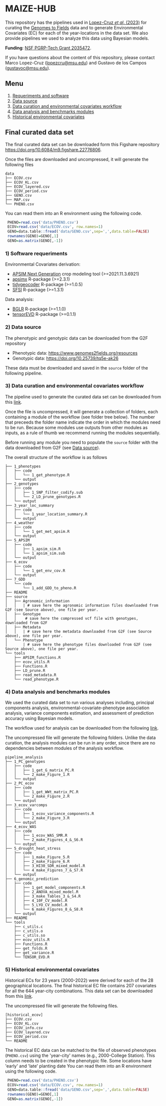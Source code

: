 # MAIZE-HUB

This repository has the pipelines used in [Lopez-Cruz *et al*. (2023)](https://doi.org/10.1038/s41467-023-42687-4) for curating the [Genomes to Fields](https://www.genomes2fields.org/) data and to generate Environmental Covariates (EC) for each of the year-locations in the data set. We also provide pipelines we used to analyze this data using Bayesian models.

**Funding**: [NSF PGRP-Tech Grant 2035472](https://www.nsf.gov/awardsearch/showAward?AWD_ID=2035472&HistoricalAwards=false).

If you have questions about the content of this repository, please contact Marco Lopez-Cruz (lopezcru@msu.edu) and Gustavo de los Campos (gustavoc@msu.edu).

## Menu
 1. [Requeriments and software](#soft_req)
 2. [Data source](#data_source)
 3. [Data curation and environmental covariates workflow](#data_curation)
 4. [Data analysis and benchmarks modules](#data_analysis)
 5. [Historical environmental covariates](#hist_ecov)
   
## Final curated data set

The final curated data set can be downloaded form this Figshare repository https://doi.org/10.6084/m9.figshare.22776806.

Once the files are downloaded and uncompressed, it will generate the following files

```
data
├── ECOV.csv
├── ECOV_KL.csv
├── ECOV_layered.csv
├── ECOV_period.csv
├── GENO.csv
├── MAP.csv
└── PHENO.csv
```

You can read them into an R environment using the following code.

```r
 PHENO=read.csv('data/PHENO.csv') 
 ECOV=read.csv('data/ECOV.csv', row.names=1)
 GENO=data.table::fread('data/GENO.csv',sep=',',data.table=FALSE) 
 rownames(GENO)=GENO[,1]
 GENO=as.matrix(GENO[,-1])
```

<a name="soft_req"></a>
### 1) Software requeriments

Environmental Covariates derivation:
  - [APSIM Next Generation](https://apsimnextgeneration.netlify.app/) crop modeling tool (>=2021.11.3.6921)
  - [apsimx](https://cran.r-project.org/web/packages/apsimx/vignettes/apsimx.html) R-package (>=2.3.1)
  - [tidygeocoder](https://jessecambon.github.io/tidygeocoder/) R-package (>=1.0.5)
  - [SFSI](https://github.com/MarcooLopez/SFSI) R-package (>=1.3.1)

Data analysis:
  - [BGLR](https://github.com/gdlc/BGLR-R) R-package (>=1.1.0)
  - [tensorEVD](https://github.com/MarcooLopez/tensorEVD) R-package (>=0.1.1)

<a name="data_source"></a>
### 2) Data source

The phenotypic and genotypic data can be downloaded from the G2F repository
  - Phenotypic data: https://www.genomes2fields.org/resources
  - Genotypic data: https://doi.org/10.25739/tq5e-ak26

These data must be downloaded and saved in the `source` folder of the following pipeline.

<a name="data_curation"></a>
###  3) Data curation and environmental covariates workflow

The pipeline used to generate the curated data set can be downloaded from this [link](https://github.com/QuantGen/MAIZE-HUB/blob/main/data_curation_and_ecov.zip).

Once the file is uncompressed, it will generate a collection of folders, each containing a module of the workflow (see folder tree below). The number that preceeds the folder name indicate the order in which the modules need to be run. Because some modules use outputs from other modules as inputs, as a rule of thumb we recommend running the modules sequentially.

Before running any module you need to populate the `source` folder with the data downloaded from G2F (see [Data source](#data_source)). 

The overall structure of the workflow is as follows

```
├── 1_phenotypes
│   ├── code
│   │   └── 1_get_phenotype.R
│   └── output
├── 2_genotypes
│   ├── code
│   │   ├── 1_SNP_filter_codify.sub
│   │   └── 2_LD_prune_genotypes.R
│   └── output
├── 3_year_loc_summary
│   ├── code
│   │   └── 1_year_location_summary.R
│   └── output
├── 4_weather
│   ├── code
│   │   └── 1_get_met_apsim.R
│   └── output
├── 5_APSIM
│   ├── code
│   │   ├── 1_apsim_sim.R
│   │   └── 1_apsim_sim.sub
│   └── output
├── 6_ecov
│   ├── code
│   │   └── 1_get_env_cov.R
│   └── output
├── 7_GDD
│   └── code
│       └── 1_add_GDD_to_pheno.R
├── README
├── source
│   ├── Agronomic_information
│   │   | # save here the agronomic information files downloaded from G2F (see Source above), one file per year.
│   ├── Genotype
│   │    # save here the compressed vcf file with genotypes, downloaded from G2F
│   ├── Metadata
│   │   | # save here the metadata downloaded from G2F (see Source above), one file per year.
│   └── Phenotype
│       | # save here the phenotype files downloaded from G2F (see Source above), one file per year.
└── tools
    ├── APSIM_functions.R
    ├── ecov_utils.R
    ├── Functions.R
    ├── LD_prune.R
    ├── read_metadata.R
    └── read_phenotype.R
```

<a name="data_analysis"></a>
### 4) Data analysis and benchmarks modules

We used the curated data set to run various analyses including, principal components analysis, environmental-covariate-phenotype association analysis, variance components estimation, and assessment of prediction accuracy using Bayesian models.

The workflow used for analysis can be downloaded from the following [link](https://github.com/QuantGen/MAIZE-HUB/blob/main/analysis.zip).

The uncompressed file will generate the following folders. Unlike the data curation, the analysis modules can be run in any order, since there are no dependencies between modules of the analysis workflow.

```
pipeline_analysis
├── 1_PC_genotypes
│   ├── code
│   │   ├── 1_get_G_matrix_PC.R
│   │   └── 2_make_Figure_1.R
│   └── output
├── 2_PC_ecov
│   ├── code
│   │   ├── 1_get_WWt_matrix_PC.R
│   │   └── 2_make_Figure_2.R
│   └── output
├── 3_ecov_varcomps
│   ├── code
│   │   ├── 1_ecov_variance_components.R
│   │   └── 2_make_Figure_3.R
│   └── output
├── 4_ecov_WAS
│   ├── code
│   │   ├── 1_ecov_WAS_SMR.R
│   │   └── 2_make_Figures_4_&_S6.R
│   └── output
├── 5_drought_heat_stress
│   ├── code
│   │   ├── 1_make_Figure_5.R
│   │   ├── 2_make_Figure_6.R
│   │   ├── 3_HI30_SDR_mixed_model.R
│   │   └── 4_make_Figures_7_&_S7.R
│   └── output
├── 6_genomic_prediction
│   ├── code
│   │   ├── 1_get_model_components.R
│   │   ├── 2_ANOVA_mixed_model.R
│   │   ├── 3_make_Tables_3_&_S4.R
│   │   ├── 4_10F_CV_model.R
│   │   ├── 5_LYO_CV_model.R
│   │   └── 6_make_Figures_8_&_S8.R
│   └── output
├── README
└── tools
    ├── c_utils.c
    ├── c_utils.o
    ├── c_utils.so
    ├── ecov_utils.R
    ├── Functions.R
    ├── get_folds.R
    ├── get_variance.R
    └── TENSOR_EVD.R
```

<a name="hist_ecov"></a>
### 5) Historical environmental covariates

Historical ECs for 23 years (2000-2022) were derived for each of the 28 geographical locations. The final historical EC file contains 207 covariates for all the 644 year-city combinations. This data set can be downloaded from this [link](https://github.com/QuantGen/MAIZE-HUB/blob/main/historical_ecov.zip).

The uncompressed file will generate the following files.

```
[historical_ecov]
├── ECOV.csv
├── ECOV_KL.csv
├── ECOV_info.csv
├── ECOV_layered.csv
├── ECOV_period.csv
└── README
```

The historical EC data can be matched to the file of observed phenotypes (`PHENO.csv`) using the 'year-city' names (e.g., 2000-College Station). This column needs to be created in the phenotypic file.
Some locations have 'early' and 'late' planting date
You can read them into an R environment using the following code.

```r
 PHENO=read.csv('data/PHENO.csv') 
 ECOV=read.csv('data/ECOV.csv', row.names=1)
 GENO=data.table::fread('data/GENO.csv',sep=',',data.table=FALSE) 
 rownames(GENO)=GENO[,1]
 GENO=as.matrix(GENO[,-1])
```
